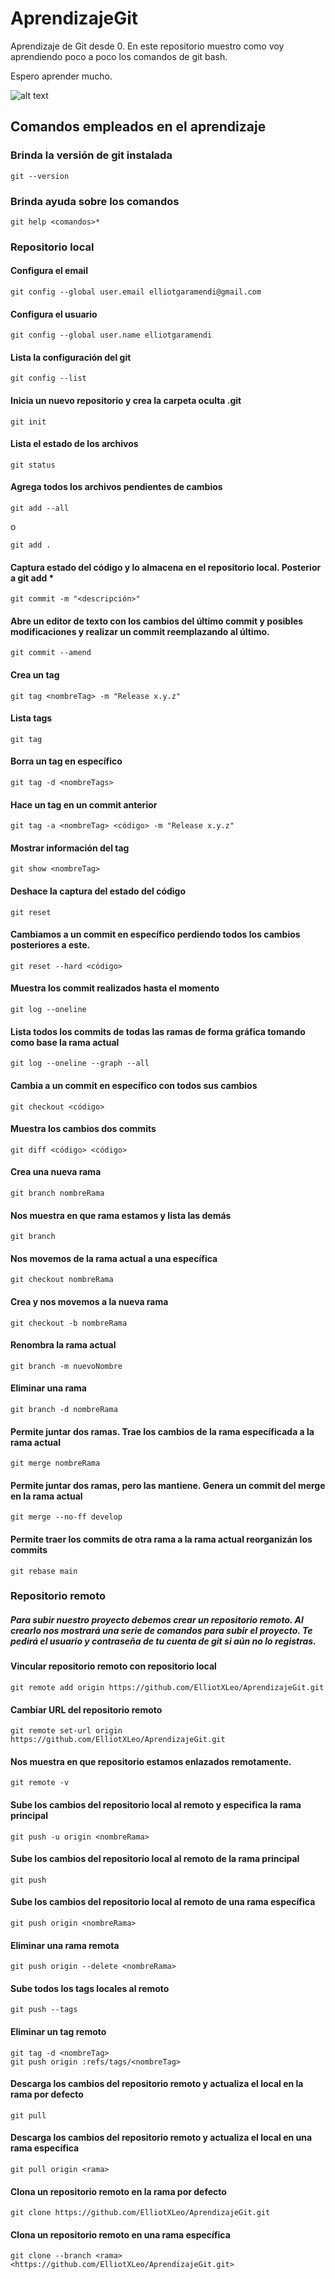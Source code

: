 # AprendizajeGit
Aprendizaje de Git desde 0.
En este repositorio muestro como voy aprendiendo poco a poco los comandos de git bash.

Espero aprender mucho.

![alt text](https://miro.medium.com/max/352/1*qR6xp69TZSS9Dv_ZBxTw1w.jpeg)

## Comandos empleados en el aprendizaje

### Brinda la versión de git instalada
```
git --version
```

### Brinda ayuda sobre los comandos
```
git help <comandos>*
```

### Repositorio local

#### Configura el email
```
git config --global user.email elliotgaramendi@gmail.com
```

#### Configura el usuario
```
git config --global user.name elliotgaramendi
```

#### Lista la configuración del git
```
git config --list
```

#### Inicia un nuevo repositorio y crea la carpeta oculta .git
```
git init
```

#### Lista el estado de los archivos 
```
git status
```

####  Agrega todos los archivos pendientes de cambios
```
git add --all
```
o
```
git add .
```

#### Captura estado del código y lo almacena en el repositorio local. Posterior a git add *
```
git commit -m "<descripción>"
```

#### Abre un editor de texto con los cambios del último commit y posibles modificaciones y realizar un commit reemplazando al último.
```
git commit --amend
```

#### Crea un tag
```
git tag <nombreTag> -m "Release x.y.z"
```

#### Lista tags
```
git tag
```

#### Borra un tag en específico
```
git tag -d <nombreTags>
```

#### Hace un tag en un commit anterior
```
git tag -a <nombreTag> <código> -m "Release x.y.z"
```

#### Mostrar información del tag
```
git show <nombreTag>
```

#### Deshace la captura del estado del código
```
git reset
```

#### Cambiamos a un commit en específico perdiendo todos los cambios posteriores a este.
```
git reset --hard <código>
```

#### Muestra los commit realizados hasta el momento
```
git log --oneline
```

#### Lista todos los commits de todas las ramas de forma gráfica tomando como base la rama actual
```
git log --oneline --graph --all
```

#### Cambia a un commit en específico con todos sus cambios
```
git checkout <código>
```

#### Muestra los cambios dos commits
```
git diff <código> <código>
```

#### Crea una nueva rama
```
git branch nombreRama
```

#### Nos muestra en que rama estamos y lista las demás
```
git branch
```

####  Nos movemos de la rama actual a una específica
```
git checkout nombreRama
```

#### Crea y nos movemos a la nueva rama
```
git checkout -b nombreRama
```

#### Renombra la rama actual
```
git branch -m nuevoNombre
```

#### Eliminar una rama
```
git branch -d nombreRama
```

#### Permite juntar dos ramas. Trae los cambios de la rama específicada a la rama actual
```
git merge nombreRama
```

#### Permite juntar dos ramas, pero las mantiene. Genera un commit del merge en la rama actual
```
git merge --no-ff develop
```

#### Permite traer los commits de otra rama a la rama actual reorganizán los commits
```
git rebase main
```

### Repositorio remoto
##### Para subir nuestro proyecto debemos crear un repositorio remoto. Al crearlo nos mostrará una serie de comandos para subir el proyecto. Te pedirá el usuario y contraseña de tu cuenta de git si aún no lo registras.

#### Vincular repositorio remoto con repositorio local 
```
git remote add origin https://github.com/ElliotXLeo/AprendizajeGit.git
```

#### Cambiar URL del repositorio remoto
```
git remote set-url origin https://github.com/ElliotXLeo/AprendizajeGit.git
```

#### Nos muestra en que repositorio estamos enlazados remotamente.
```
git remote -v
```

#### Sube los cambios del repositorio local al remoto y especifica la rama principal
```
git push -u origin <nombreRama>
```

#### Sube los cambios del repositorio local al remoto de la rama principal
```
git push
```

#### Sube los cambios del repositorio local al remoto de una rama específica
```
git push origin <nombreRama>
```

#### Eliminar una rama remota
```
git push origin --delete <nombreRama>
```

#### Sube todos los tags locales al remoto
```
git push --tags
```

#### Eliminar un tag remoto
```
git tag -d <nombreTag>
git push origin :refs/tags/<nombreTag>
```

#### Descarga los cambios del repositorio remoto y actualiza el local en la rama por defecto
```
git pull
```

#### Descarga los cambios del repositorio remoto y actualiza el local en una rama específica
```
git pull origin <rama>
```

#### Clona un repositorio remoto en la rama por defecto
```
git clone https://github.com/ElliotXLeo/AprendizajeGit.git
```

#### Clona un repositorio remoto en una rama específica
```
git clone --branch <rama> <https://github.com/ElliotXLeo/AprendizajeGit.git>
```

